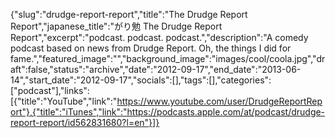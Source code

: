 {"slug":"drudge-report-report","title":"The Drudge Report Report","japanese_title":"がり勉 The Drudge Report Report","excerpt":"podcast. podcast. podcast.","description":"A comedy podcast based on news from Drudge Report. Oh, the things I did for fame.","featured_image":"","background_image":"images/cool/coola.jpg","draft":false,"status":"archive","date":"2012-09-17","end_date":"2013-06-14","start_date":"2012-09-17","socials":[],"tags":[],"categories":["podcast"],"links":[{"title":"YouTube","link":"https://www.youtube.com/user/DrudgeReportReport"},{"title":"iTunes","link":"https://podcasts.apple.com/at/podcast/drudge-report-report/id562831680?l=en"}]}